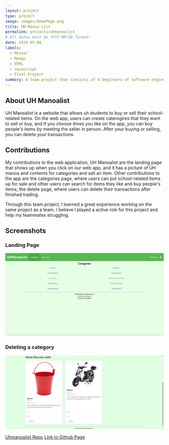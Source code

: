 ```yaml
---
layout: project
type: project
image: images/HomePage.png
title: UH Manoa List
permalink: projects/uhmanoalist
# All dates must be YYYY-MM-DD format!
date: 2019-05-08
labels:
  - Meteor
  - Mongo
  - HTML
  - Javascript
  - Final Project
summary: A team project that consists of 4 beginners of software engineers.
---
```


<h2>About UH Manoalist</h2>
UH Manoalist is a website that allows uh students to buy or sell their school-related items. On the web app, users can create caterogires that they want to sell or buy, and if you choose itmes you like on the app, you can buy people's items by meeting the seller in person. After your buying or selling, you can delete your transactions.

<h2>Contributions</h2>
My contributions to the web application, UH Manoalist are the landing page that shows up when you click on our web app, and it has a picture of UH manoa and contents for categories and sell an item. Other contributions to the app are the categories page, where users can put school-related items up for sale and other users can search for items they like and buy people's items; the delete page, where users can delete their transactions after finished trading.  

Through this team project, I learned a great experience working on the same project as a team. I believe I played a active role for this project and help my teammates struggling. 
<h2>Screenshots</h2>
<h3>Landing Page</h3>
<img class='ui centered huge image" src="..\images\HomePage.png">
<h3>Categories Page</h3>
<img class='ui centered huge image" src="..\images\CategoriesPage.png">
<h3>Deleting a category</h3>
<img class='ui centered big image" src="..\images\beforedelete.png">
<h3>After Successful Delete</h3>
<img class='ui centered big image" src="..\images\afterdelete.png">

[Uhmanoalist Repo](https://github.com/uhmanoaslist/uhmanoalistcode)
[Link to Github Page](https://github.com/uhmanoaslist/uhmanoaslist.github.io/blob/master/index.md)


